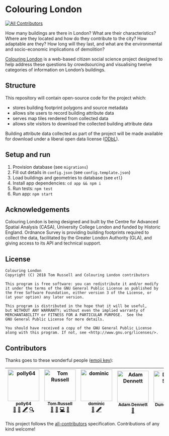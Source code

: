 # Colouring London
[![All Contributors](https://img.shields.io/badge/all_contributors-5-orange.svg?style=flat-square)](#contributors)

How many buildings are there in London? What are their characteristics? Where
are they located and how do they contribute to the city? How adaptable are
they? How long will they last, and what are the environmental and
socio-economic implications of demolition?

[Colouring London](http://colouring.london/) is a web-based citizen social
science project designed to help address these questions by crowdsourcing and
visualising twelve categories of information on London’s buildings.

## Structure

This repository will contain open-source code for the project which:
- stores building footprint polygons and source metadata
- allows site users to record building attribute data
- serves map tiles rendered from collected data
- allows site visitors to download the collected building attribute data

Building attribute data collected as part of the project will be made available
for download under a liberal open data license
([ODbL](https://opendatacommons.org/licenses/odbl/1.0/)).

## Setup and run

1. Provision database (see `migrations`)
1. Fill out details in `config.json` (see `config.template.json`)
1. Load buildings and geometries to database (see `etl`)
1. Install app dependencies: `cd app && npm i`
1. Run tests: `npm test`
1. Run app: `npm start`

## Acknowledgements

Colouring London is being designed and built by the Centre for Advanced Spatial
Analysis (CASA), University College London and funded by Historic England.
Ordnance Survey is providing building footprints required to collect the data,
facilitated by the Greater London Authority (GLA), and giving access to its API
and technical support.

## License

    Colouring London
    Copyright (C) 2018 Tom Russell and Colouring London contributors

    This program is free software: you can redistribute it and/or modify
    it under the terms of the GNU General Public License as published by
    the Free Software Foundation, either version 3 of the License, or
    (at your option) any later version.

    This program is distributed in the hope that it will be useful,
    but WITHOUT ANY WARRANTY; without even the implied warranty of
    MERCHANTABILITY or FITNESS FOR A PARTICULAR PURPOSE.  See the
    GNU General Public License for more details.

    You should have received a copy of the GNU General Public License
    along with this program. If not, see <http://www.gnu.org/licenses/>.

## Contributors

Thanks goes to these wonderful people ([emoji key](https://github.com/all-contributors/all-contributors#emoji-key)):

<!-- ALL-CONTRIBUTORS-LIST:START - Do not remove or modify this section -->
<!-- prettier-ignore -->
| [<img src="https://avatars3.githubusercontent.com/u/42236514?v=4" width="100px;" alt="polly64"/><br /><sub><b>polly64</b></sub>](https://github.com/polly64)<br />[🎨](#design-polly64 "Design") [🤔](#ideas-polly64 "Ideas, Planning, & Feedback") [🖋](#content-polly64 "Content") [🔍](#fundingFinding-polly64 "Funding Finding") | [<img src="https://avatars2.githubusercontent.com/u/2762769?v=4" width="100px;" alt="Tom Russell"/><br /><sub><b>Tom Russell</b></sub>](https://github.com/tomalrussell)<br />[🎨](#design-tomalrussell "Design") [🤔](#ideas-tomalrussell "Ideas, Planning, & Feedback") [💻](https://github.com/tomalrussell/colouring-london/commits?author=tomalrussell "Code") [📖](https://github.com/tomalrussell/colouring-london/commits?author=tomalrussell "Documentation") | [<img src="https://avatars0.githubusercontent.com/u/6041913?v=4" width="100px;" alt="dominic"/><br /><sub><b>dominic</b></sub>](https://dghumphrey.co.uk/)<br />[🤔](#ideas-dominijk "Ideas, Planning, & Feedback") [🖋](#content-dominijk "Content") | [<img src="https://avatars1.githubusercontent.com/u/5138911?v=4" width="100px;" alt="Adam Dennett"/><br /><sub><b>Adam Dennett</b></sub>](https://github.com/adamdennett)<br />[🤔](#ideas-adamdennett "Ideas, Planning, & Feedback") | [<img src="https://avatars1.githubusercontent.com/u/19817528?v=4" width="100px;" alt="Duncan Smith"/><br /><sub><b>Duncan Smith</b></sub>](https://github.com/duncan2001)<br />[🤔](#ideas-duncan2001 "Ideas, Planning, & Feedback") |
| :---: | :---: | :---: | :---: | :---: |
<!-- ALL-CONTRIBUTORS-LIST:END -->

This project follows the [all-contributors](https://github.com/all-contributors/all-contributors) specification. Contributions of any kind welcome!
